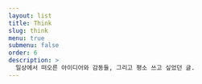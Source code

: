 ```yaml
---
layout: list
title: Think
slug: think
menu: true
submenu: false
order: 6
description: >
  일상에서 떠오른 아이디어와 감동들, 그리고 평소 쓰고 싶었던 글.  
---
```

